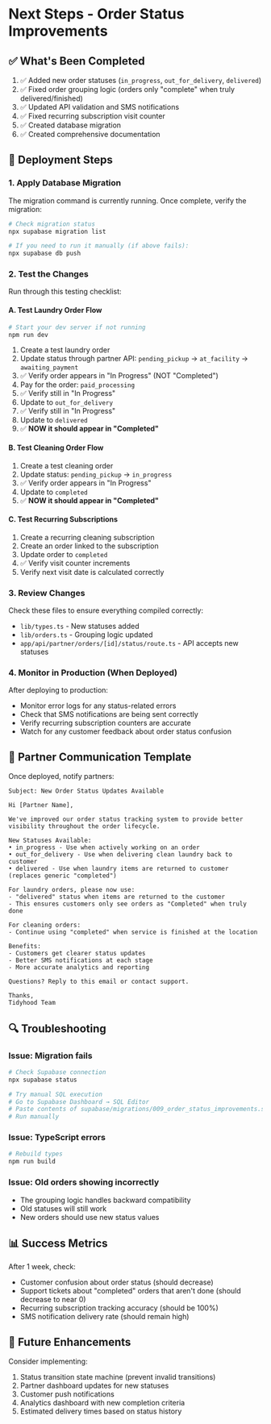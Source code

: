 # Next Steps - Order Status Improvements

## ✅ What's Been Completed

1. ✅ Added new order statuses (`in_progress`, `out_for_delivery`, `delivered`)
2. ✅ Fixed order grouping logic (orders only "complete" when truly delivered/finished)
3. ✅ Updated API validation and SMS notifications
4. ✅ Fixed recurring subscription visit counter
5. ✅ Created database migration
6. ✅ Created comprehensive documentation

## 🚀 Deployment Steps

### 1. Apply Database Migration

The migration command is currently running. Once complete, verify the migration:

```bash
# Check migration status
npx supabase migration list

# If you need to run it manually (if above fails):
npx supabase db push
```

### 2. Test the Changes

Run through this testing checklist:

#### A. Test Laundry Order Flow
```bash
# Start your dev server if not running
npm run dev
```

1. Create a test laundry order
2. Update status through partner API: `pending_pickup` → `at_facility` → `awaiting_payment`
3. ✅ Verify order appears in "In Progress" (NOT "Completed")
4. Pay for the order: `paid_processing`
5. ✅ Verify still in "In Progress"
6. Update to `out_for_delivery`
7. ✅ Verify still in "In Progress"
8. Update to `delivered`
9. ✅ **NOW it should appear in "Completed"**

#### B. Test Cleaning Order Flow
1. Create a test cleaning order
2. Update status: `pending_pickup` → `in_progress`
3. ✅ Verify order appears in "In Progress"
4. Update to `completed`
5. ✅ **NOW it should appear in "Completed"**

#### C. Test Recurring Subscriptions
1. Create a recurring cleaning subscription
2. Create an order linked to the subscription
3. Update order to `completed`
4. ✅ Verify visit counter increments
5. Verify next visit date is calculated correctly

### 3. Review Changes

Check these files to ensure everything compiled correctly:
- `lib/types.ts` - New statuses added
- `lib/orders.ts` - Grouping logic updated
- `app/api/partner/orders/[id]/status/route.ts` - API accepts new statuses

### 4. Monitor in Production (When Deployed)

After deploying to production:
- Monitor error logs for any status-related errors
- Check that SMS notifications are being sent correctly
- Verify recurring subscription counters are accurate
- Watch for any customer feedback about order status confusion

## 📝 Partner Communication Template

Once deployed, notify partners:

```
Subject: New Order Status Updates Available

Hi [Partner Name],

We've improved our order status tracking system to provide better visibility throughout the order lifecycle.

New Statuses Available:
• in_progress - Use when actively working on an order
• out_for_delivery - Use when delivering clean laundry back to customer
• delivered - Use when laundry items are returned to customer (replaces generic "completed")

For laundry orders, please now use:
- "delivered" status when items are returned to the customer
- This ensures customers only see orders as "Completed" when truly done

For cleaning orders:
- Continue using "completed" when service is finished at the location

Benefits:
- Customers get clearer status updates
- Better SMS notifications at each stage
- More accurate analytics and reporting

Questions? Reply to this email or contact support.

Thanks,
Tidyhood Team
```

## 🔍 Troubleshooting

### Issue: Migration fails
```bash
# Check Supabase connection
npx supabase status

# Try manual SQL execution
# Go to Supabase Dashboard → SQL Editor
# Paste contents of supabase/migrations/009_order_status_improvements.sql
# Run manually
```

### Issue: TypeScript errors
```bash
# Rebuild types
npm run build
```

### Issue: Old orders showing incorrectly
- The grouping logic handles backward compatibility
- Old statuses will still work
- New orders should use new status values

## 📊 Success Metrics

After 1 week, check:
- Customer confusion about order status (should decrease)
- Support tickets about "completed" orders that aren't done (should decrease to near 0)
- Recurring subscription tracking accuracy (should be 100%)
- SMS notification delivery rate (should remain high)

## 🎯 Future Enhancements

Consider implementing:
1. Status transition state machine (prevent invalid transitions)
2. Partner dashboard updates for new statuses
3. Customer push notifications
4. Analytics dashboard with new completion criteria
5. Estimated delivery times based on status history
